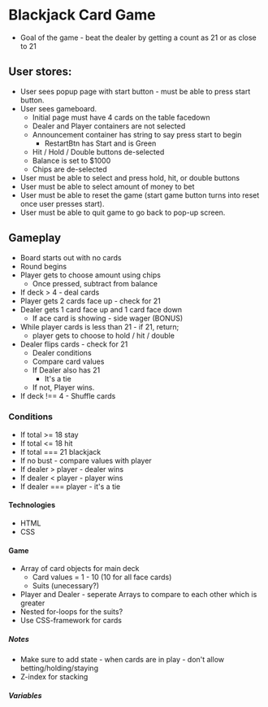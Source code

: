# Blackjack Card Game

* Goal of the game - beat the dealer by getting a count as 21 or as close to 21

## User stores:
* User sees popup page with start button - must be able to press start button.
* User sees gameboard.
    * Initial page must have 4 cards on the table facedown
    * Dealer and Player containers are not selected
    * Announcement container has string to say press start to begin
        * RestartBtn has Start and is Green
    * Hit / Hold / Double buttons de-selected
    * Balance is set to $1000
    * Chips are de-selected
* User must be able to select and press hold, hit, or double buttons
* User must be able to select amount of money to bet
* User must be able to reset the game (start game button turns into reset once user presses start).
* User must be able to quit game to go back to pop-up screen.

## Gameplay
* Board starts out with no cards
* Round begins
* Player gets to choose amount using chips 
    * Once pressed, subtract from balance
* If deck > 4 - deal cards
* Player gets 2 cards face up - check for 21
* Dealer gets 1 card face up and 1 card face down
    * If ace card is showing - side wager (BONUS)
* While player cards is less than 21 - if 21, return;
    * player gets to choose to hold / hit / double
* Dealer flips cards - check for 21
    * Dealer conditions
    * Compare card values
    * If Dealer also has 21
        * It's a tie 
    * If not, Player wins.
* If deck !== 4 - Shuffle cards

### Conditions
* If total >= 18 stay
* If total <= 18 hit
* If total === 21 blackjack
* If no bust - compare values with player
* If dealer > player - dealer wins
* If dealer < player - player wins
* If dealer === player - it's a tie


#### Technologies
* HTML 
* CSS


#### Game
* Array of card objects for main deck
    * Card values = 1 - 10 (10 for all face cards)
    * Suits (unecessary?)
* Player and Dealer - seperate Arrays to compare to each other which is greater
* Nested for-loops for the suits? 
* Use CSS-framework for cards


##### Notes
* Make sure to add state - when cards are in play - don't allow betting/holding/staying
* Z-index for stacking

##### Variables
